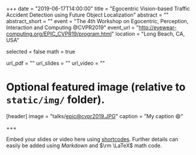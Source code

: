 +++
date = "2019-06-17T14:00:00"
title = "Egocentric Vision-based Traffic Accident Detection using Future Object Localization"
abstract = ""
abstract_short = ""
event = "The 4th Workshop on Egocentric, Perception, Interaction and Computing @CVPR2019"
event_url = "http://eyewear-computing.org/EPIC_CVPR19/program.html"
location = "Long Beach, CA, USA"

selected = false
math = true

url_pdf = ""
url_slides = ""
url_video = ""

# Optional featured image (relative to `static/img/` folder).
[header]
image = "talks/epic@cvpr2019.JPG"
caption = "My caption :smile:"

+++

Embed your slides or video here using [shortcodes](https://gcushen.github.io/hugo-academic-demo/post/writing-markdown-latex/). Further details can easily be added using *Markdown* and $\rm \LaTeX$ math code. 
